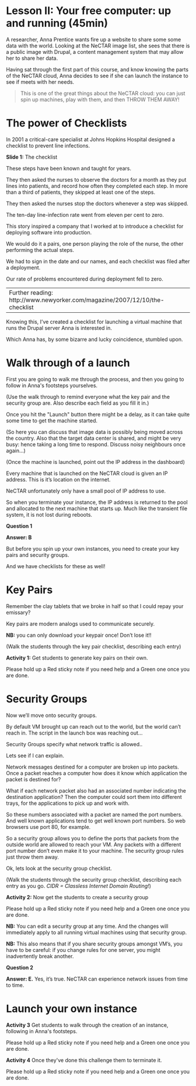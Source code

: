 # Lesson II: Your free computer: up and running (45min)

A researcher, Anna Prentice wants fire up a website to share some some data with the world. Looking at the 
NeCTAR image list, she sees that there is a public image with Drupal, a content management system that may allow her 
to share her data.

Having sat through the first part of this course, and know knowing the parts of the NeCTAR cloud, Anna decides to see 
if she can launch the instance to see if meets with her needs.

> This is one of the great things about the NeCTAR cloud: you can just spin up machines, play with them, and then
> THROW THEM AWAY!

# The power of Checklists

In 2001 a critical-care specialist at Johns Hopkins Hospital designed a checklist to prevent line infections. 

**Slide 1:** The checklist

These steps have been known and taught for years. 

They then asked the nurses to observe the doctors for a month as they put lines into patients, and record how often 
they completed each step. In more than a third of patients, they skipped at least one of the steps.

They then asked the nurses stop the doctors whenever a step was skipped.

The ten-day line-infection rate went from eleven per cent to zero. 

This story inspired a company that I worked at to introduce a checklist for deploying software into production.

We would do it a pairs, one person playing the role of the nurse, the other performing the actual steps.

We had to sign in the date and our names, and each checklist was filed after a deployment.

Our rate of problems encountered during deployment fell to zero.

<table>
 <tr>
 <td>Further reading: http://www.newyorker.com/magazine/2007/12/10/the-checklist</td>
 </tr>
</table>

Knowing this, I’ve created a checklist for launching a virtual machine that runs the Drupal server Anna is interested
in.

Which Anna has, by some bizarre and lucky coincidence, stumbled upon. 

# Walk through of a launch

First you are going to walk me through the process, and then you going to follow in Anna's footsteps yourselves.

(Use the walk through to remind everyone what the key pair and the security group are. 
Also describe each field as you fill it in.)

Once you hit the "Launch" button there might be a delay, as it can take quite some time to get the machine started.

(So here you can discuss that image data is possibly being moved across the country. Also that the target data center 
is shared, and might be very busy: hence taking a long time to respond. Discuss noisy neighbours once again…)

(Once the machine is launched, point out the IP address in the dashboard)

Every machine that is launched on the NeCTAR cloud is given an IP address. This is it’s location on the internet.

NeCTAR unfortunately only have a small pool of IP address to use.

So when you terminate your instance, the IP address is returned to the pool and allocated to the next machine that 
starts up. Much like the transient file system, it is not lost during reboots.

**Question 1**

**Answer: B**

But before you spin up your own instances, you need to create your key pairs and security groups. 

And we have checklists for these as well!

# Key Pairs

Remember the clay tablets that we broke in half so that I could repay your emissary?

Key pairs are modern analogs used to communicate securely.

**NB:** you can only download your keypair once! Don’t lose it!!

(Walk the students through the key pair checklist, describing each entry)

**Activity 1:** Get students to generate key pairs on their own.

Please hold up a Red sticky note if you need help
and a Green one once you are done.

# Security Groups

Now we’ll move onto security groups.

By default VM brought up can reach out to the world, but the world can’t reach in. The script in the launch box was 
reaching out...

Security Groups specify what network traffic is allowed..

Lets see if I can explain.

Network messages destined for a computer are broken up into packets. Once a packet reaches a computer how does it know 
which application the packet is destined for? 

What if each network packet also had an associated number indicating the destination application? Then the computer 
could sort them into different trays, for the applications to pick up and work with. 

So these numbers associated with a packet are named the port numbers. And well known applications tend to get well 
known port numbers. So web browsers use port 80, for example.

So a security group allows you to define the ports that packets from the outside world are allowed to reach your VM. 
Any packets with a different port number don’t even make it to your machine. The security group rules just throw them 
away.

Ok, lets look at the security group checklist.

(Walk the students through the security group checklist, describing each entry as you go. 
*CIDR = Classless Internet Domain Routing!*)

**Activity 2:** Now get the students to create a security group 

Please hold up a Red sticky note if you need help
and a Green one once you are done.

**NB:** You can edit a security group at any time.  And the changes will immediately apply to all running virtual 
machines using that security group.

**NB:** This also means that if you share security groups amongst VM’s, you have to be careful: if you change rules for 
one server, you might inadvertently break another. 

**Question 2**

**Answer: E.** Yes, it’s true. NeCTAR can experience network issues from time to time. 

# Launch your own instance

**Activity 3** Get students to walk through the creation of an instance, following in Anna's footsteps.

Please hold up a Red sticky note if you need help
and a Green one once you are done.

**Activity 4** Once they've done this challenge them to terminate it.

Please hold up a Red sticky note if you need help
and a Green one once you are done.
